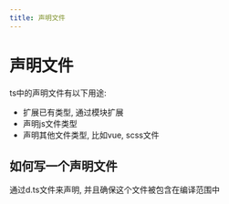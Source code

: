 ```yaml
---
title: 声明文件
---
```


# 声明文件

ts中的声明文件有以下用途:
- 扩展已有类型, 通过模块扩展
- 声明js文件类型
- 声明其他文件类型, 比如vue, scss文件


## 如何写一个声明文件
通过d.ts文件来声明, 并且确保这个文件被包含在编译范围中
